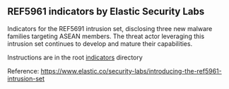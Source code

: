 ## REF5961 indicators by Elastic Security Labs

Indicators for the REF5691 intrusion set, disclosing three new malware families targeting ASEAN members. The threat actor leveraging this intrusion set continues to develop and mature their capabilities.

Instructions are in the root [indicators](../README.md) directory

Reference: https://www.elastic.co/security-labs/introducing-the-ref5961-intrusion-set 